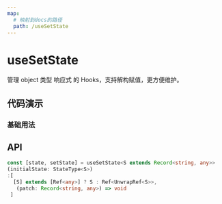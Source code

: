 ```yaml
---
map:
  # 映射到docs的路径
  path: /useSetState
---
```


# useSetState

管理 object 类型 响应式 的 Hooks，支持解构赋值，更方便维护。

## 代码演示

### 基础用法

<demo src="./demo/demo.vue"
  language="vue"
  title="基本用法"
  desc=""> </demo>

## API

```typescript
const [state, setState] = useSetState<S extends Record<string, any>>
(initialState: StateType<S>)
:[
  [S] extends [Ref<any>] ? S : Ref<UnwrapRef<S>>,
   (patch: Record<string, any>) => void
 ]
```
